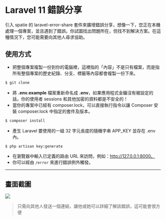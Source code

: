 # Laravel 11 錯誤分享

引入 spatie 的 laravel-error-share 套件來擴增錯誤分享，想像一下，您正在本機處理一個專案，並且遇到了錯誤。你試圖找出問題所在，但找不到解決方案。在這種情況下，您可能需要向其他人尋求協助。

## 使用方式
- 把整個專案複製一份到你的電腦裡，這裡指的「內容」不是只有檔案，而是指所有整個專案的歷史紀錄、分支、標籤等內容都會複製一份下來。
```sh
$ git clone
```
- 將 __.env.example__ 檔案重新命名成 __.env__，如果應用程式金鑰沒有被設定的話，你的使用者 sessions 和其他加密的資料都是不安全的！
- 當你的專案中已經有 composer.lock，可以直接執行指令以讓 Composer 安裝 composer.lock 中指定的套件及版本。
```sh
$ composer install
```
- 產生 Laravel 要使用的一組 32 字元長度的隨機字串 APP_KEY 並存在 .env 內。
```sh
$ php artisan key:generate
```
- 在瀏覽器中輸入已定義的路由 URL 來訪問，例如：http://127.0.0.1:8000。
- 你可以經由 `/error` 來進行錯誤例外觸發。

----

## 畫面截圖
![](https://i.imgur.com/lwC93s9.png)
> 只需向其他人發送一個連結，讓他或她可以詳細了解該錯誤，這可能會很方便
